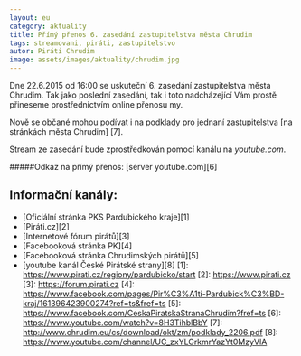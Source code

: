 ```yaml
---
layout: eu
category: aktuality
title: Přímý přenos 6. zasedání zastupitelstva města Chrudim
tags: streamovani, piráti, zastupitelstvo
autor: Piráti Chrudim
image: assets/images/aktuality/chrudim.jpg
---
```


Dne 22.6.2015 od 16:00 se uskuteční 6. zasedání zastupitelstva města Chrudim.
Tak jako poslední zasedání, tak i toto nadcházející Vám prostě přineseme prostřednictvím
online přenosu my. 

Nově se občané mohou podívat i na podklady pro jednaní zastupitelstva [na stránkách města Chrudim] [7].

Stream ze zasedání bude zprostředkován pomocí kanálu na *youtube.com*. 

#####Odkaz na přímý přenos:
[server youtube.com][6]


Informační kanály:
------------------
* [Oficiální stránka PKS Pardubického kraje][1]
* [Piráti.cz][2]
* [Internetové fórum pirátů][3]
* [Facebooková stránka PK][4]
* [Facebooková stránka Chrudimských pirátů][5]
* [youtube kanál České Pirátské strany][8]
[1]: https://www.pirati.cz/regiony/pardubicko/start
[2]: https://www.pirati.cz
[3]: https://forum.pirati.cz
[4]: https://www.facebook.com/pages/Pir%C3%A1ti-Pardubick%C3%BD-kraj/161396423900274?ref=ts&fref=ts
[5]: https://www.facebook.com/CeskaPiratskaStranaChrudim?fref=ts
[6]: https://www.youtube.com/watch?v=8H3TihblBbY
[7]: http://www.chrudim.eu/cs/download/okt/zm/podklady_2206.pdf
[8]: https://www.youtube.com/channel/UC_zxYLGrkmrYazYt0MzyVlA

